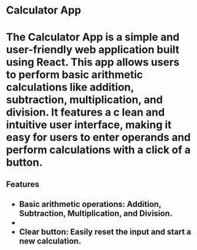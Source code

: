 <head>
    <h1>Calculator App<h1>
</head>

<body>
<p>The Calculator App is a simple and user-friendly web application built using React. This app allows users to perform basic arithmetic calculations like addition, subtraction, multiplication, and division. It features a c lean and intuitive user interface, making it easy for users to enter operands and perform calculations with a click of a button.<p/>


<h2>Features<h2/>
   <ul>
       <li>Basic arithmetic operations: Addition, Subtraction, Multiplication, and Division.<li/>
        <li>Clear button: Easily reset the input and start a new calculation.</li>
   </ul>
</body>
